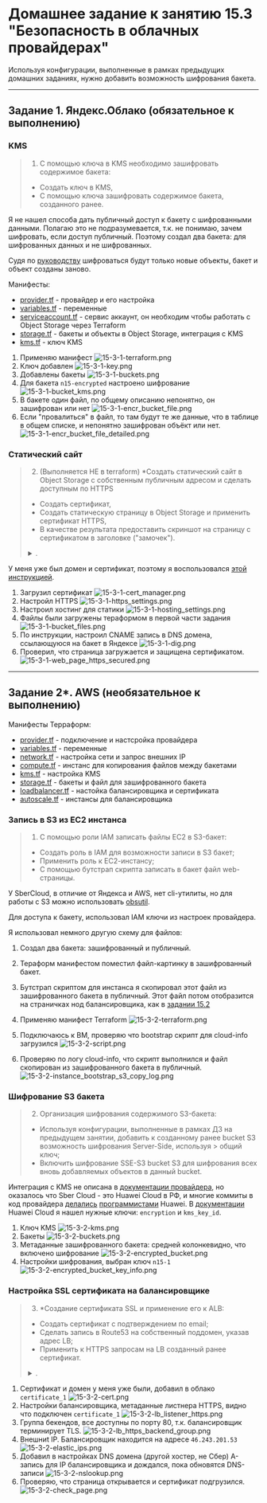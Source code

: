 # Домашнее задание к занятию 15.3 "Безопасность в облачных провайдерах"
Используя конфигурации, выполненные в рамках предыдущих домашних заданиях, нужно добавить возможность шифрования бакета.

---
## Задание 1. Яндекс.Облако (обязательное к выполнению)

### KMS

> 1. С помощью ключа в KMS необходимо зашифровать содержимое бакета:
> - Создать ключ в KMS,
> - С помощью ключа зашифровать содержимое бакета, созданного ранее.

Я не нашел способа дать публичный доступ к бакету с шифрованными данными. Полагаю это не подразумевается, т.к. не понимаю, зачем шифровать, если доступ публичный. Поэтому создал два бакета: для шифрованных данных и не шифрованных. 

Судя по [руководству](https://cloud.yandex.ru/docs/storage/tutorials/server-side-encryption) шифроваться будут только новые объекты, бакет и объект созданы заново.

Манифесты:
- [provider.tf](./15.3/yandex/provider.tf) - провайдер и его настройка
- [variables.tf](./15.3/yandex/variables.tf) - переменные
- [serviceaccount.tf](./15.3/yandex/serviceaccount.tf) - сервис аккаунт, он необходим чтобы работать с Object Storage через Terraform
- [storage.tf](./15.3/yandex/storage.tf) - бакеты и объекты в Object Storage, интеграция с KMS
- [kms.tf](./15.3/yandex/kms.tf) - ключ KMS

1. Применяю манифест
![15-3-1-terraform.png](./media/15-3-1-terraform.png)
1. Ключ добавлен
![15-3-1-key.png](./media/15-3-1-key.png)
1. Добавлены бакеты
![15-3-1-buckets.png](./media/15-3-1-buckets.png)
1. Для бакета `n15-encrypted` настроено шифрование
![15-3-1-bucket_kms.png](./media/15-3-1-bucket_kms.png)
1. В бакете один файл, по общему описанию непонятно, он зашифрован или нет
![15-3-1-encr_bucket_file.png](./media/15-3-1-encr_bucket_file.png)
1. Если "провалиться" в файл, то там будут те же данные, что в таблице в общем списке, и непонятно зашифрован объёкт или нет.
![15-3-1-encr_bucket_file_detailed.png](./media/15-3-1-encr_bucket_file_detailed.png)

### Статический сайт

> 2. (Выполняется НЕ в terraform) *Создать статический сайт в Object Storage c собственным публичным адресом и сделать доступным по HTTPS
> - Создать сертификат,
> - Создать статическую страницу в Object Storage и применить сертификат HTTPS,
> - В качестве результата предоставить скриншот на страницу с сертификатом в заголовке ("замочек").
>
> <details><summary>.</summary>
>
> Документация
> - [Настройка HTTPS статичного сайта](https://cloud.yandex.ru/docs/storage/operations/hosting/certificate)
> - [Object storage bucket](https://registry.terraform.io/providers/yandex-cloud/yandex/latest/docs/resources/storage_bucket)
> - [KMS key](https://registry.terraform.io/providers/yandex-cloud/yandex/latest/docs/resources/kms_symmetric_key)
>
> </details>

У меня уже был домен и сертификат, поэтому я воспользовался [этой инструкцией](https://cloud.yandex.ru/docs/storage/operations/hosting/own-domain).

1. Загрузил сертификат
![15-3-1-cert_manager.png](./media/15-3-1-cert_manager.png)
1. Настройл HTTPS
![15-3-1-https_settings.png](./media/15-3-1-https_settings.png)
1. Настроил хостинг для статики
![15-3-1-hosting_settings.png](./media/15-3-1-hosting_settings.png)
1. Файлы были загружены тераформом в первой части задания
![15-3-1-bucket_files.png](./media/15-3-1-bucket_files.png)
1. По инструкции, настроил CNAME запись в DNS домена, ссылающуюся на бакет в Яндексе
![15-3-1-dig.png](./media/15-3-1-dig.png)
1. Проверил, что страница загружается и защищена сертификатом.
![15-3-1-web_page_https_secured.png](./media/15-3-1-web_page_https_secured.png)

--- 
## Задание 2*. AWS (необязательное к выполнению)

Манифесты Терраформ:
* [provider.tf](./15.3/sber/provider.tf) - подключение и настсройка провайдера 
* [variables.tf](./15.3/sber/variables.tf) - переменные
* [network.tf](./15.3/sber/network.tf) - настройка сети и запрос внешних IP
* [compute.tf](./15.3/sber/compute.tf) - инстанс для копирования файлов между бакетами 
* [kms.tf](./15.3/sber/kms.tf) - настройка KMS
* [storage.tf](./15.3/sber/storage.tf) - бакеты и файл для зашифрованного бакета
* [loadbalancer.tf](./15.3/sber/loadbalancer.tf) - настойка балансировщика и сертификата
* [autoscale.tf](./15.3/sber/autoscale.tf) - инстансы для балансировщика

### Запись в S3 из EC2 инстанса

> 1. С помощью роли IAM записать файлы ЕС2 в S3-бакет:
> - Создать роль в IAM для возможности записи в S3 бакет;
> - Применить роль к ЕС2-инстансу;
> - С помощью бутстрап скрипта записать в бакет файл web-страницы.

У SberCloud, в отличие от Яндекса и AWS, нет cli-утилиты, но для работы с S3 можно использовать [obsutil](https://docs.sbercloud.ru/obs/ug/topics/obsutil.html).

Для доступа к бакету, использовал IAM ключи из настроек провайдера.

Я использовал немного другую схему для файлов:
1. Создал два бакета: зашифрованный и публичный. 
1. Тераформ манифестом поместил файл-картинку в зашифрованный бакет. 
1. Бутстрап скриптом для инстанса я скопировал этот файл из зашифрованного бакета в публичный.
Этот файл потом отобразится на страничках нод балансировщика, как в [задании 15.2](./15.2.md)

1. Применяю манифест Terraform
![15-3-2-terraform.png](./media/15-3-2-terraform.png)
1. Подключаюсь к ВМ, проверяю что bootstrap скрипт для cloud-info загрузился
![15-3-2-script.png](./media/15-3-2-script.png)
1. Проверяю по логу cloud-info, что скрипт выполнился и файл скопирован из зашифрованного бакета в публичный.
![15-3-2-instance_bootstrap_s3_copy_log.png](./media/15-3-2-instance_bootstrap_s3_copy_log.png)

### Шифрование S3 бакета

> 2. Организация шифрования содержимого S3-бакета:
> - Используя конфигурации, выполненные в рамках ДЗ на предыдущем занятии, добавить к созданному ранее bucket S3 возможность шифрования Server-Side, используя > общий ключ;
> - Включить шифрование SSE-S3 bucket S3 для шифрования всех вновь добавляемых объектов в данный bucket.

Интеграция с KMS не описана в [документации провайдера](https://registry.terraform.io/providers/sbercloud-terraform/sbercloud/latest/docs/resources/obs_bucket), но оказалось что Sber Cloud - это Huawei Cloud в РФ, и многие коммиты в код провайдера [делались](https://github.com/sbercloud-terraform/terraform-provider-sbercloud/commits?author=Jason-Zhang9309) [программистами](https://github.com/sbercloud-terraform/terraform-provider-sbercloud/commits?author=niuzhenguo) Huawei. В [документации](https://registry.terraform.io/providers/huaweicloud/huaweicloud/latest/docs/resources/obs_bucket) Huawei Cloud я нашел нужные ключи: `encryption` и `kms_key_id`.

1. Ключ KMS
![15-3-2-kms.png](./media/15-3-2-kms.png)
1. Бакеты
![15-3-2-buckets.png](./media/15-3-2-buckets.png)
1. Метаданные зашифрованного бакета: средней колонкевидно, что включено шифрование
![15-3-2-encrypted_bucket.png](./media/15-3-2-encrypted_bucket.png)
1. Настройки шифрования, выбран ключ `n15-1`
![15-3-2-encrypted_bucket_key_info.png](./media/15-3-2-encrypted_bucket_key_info.png)

### Настройка SSL сертификата на балансировщике

> 3. *Создание сертификата SSL и применение его к ALB:
> - Создать сертификат с подтверждением по email;
> - Сделать запись в Route53 на собственный поддомен, указав адрес LB;
> - Применить к HTTPS запросам на LB созданный ранее сертификат.
> 
> <details><summary>.</summary>
>
> Resource terraform
> - [IAM Role](https://registry.terraform.io/providers/hashicorp/aws/latest/docs/resources/iam_role)
> - [AWS KMS](https://registry.terraform.io/providers/hashicorp/aws/latest/docs/resources/kms_key)
> - [S3 encrypt with KMS key](https://registry.terraform.io/providers/hashicorp/aws/latest/docs/resources/s3_bucket_object#encrypting-with-kms-key)
> 
> Пример bootstrap-скрипта:
> ```
> #!/bin/bash
> yum install httpd -y
> service httpd start
> chkconfig httpd on
> cd /var/www/html
> echo "<html><h1>My cool web-server</h1></html>" > index.html
> aws s3 mb s3://mysuperbacketname2021
> aws s3 cp index.html s3://mysuperbacketname2021
> ```
>
> </details>

1. Сертификат и домен у меня уже были, добавил в облако `certificate_1`
![15-3-2-cert.png](./media/15-3-2-cert.png)
1. Настройки балансировщика, метаданные листнера HTTPS, видно что подключен `certificate_1`
![15-3-2-lb_listener_https.png](./media/15-3-2-lb_listener_https.png)
1. Группа бекендов, все доступны по порту 80, т.к. балансировщик терминирует TLS.
![15-3-2-lb_https_backend_group.png](./media/15-3-2-lb_https_backend_group.png)
1. Внешниt IP. Балансировщик находится на адресе `46.243.201.53`
![15-3-2-elastic_ips.png](./media/15-3-2-elastic_ips.png)
1. Добавил в настройках DNS домена (другой хостер, не Сбер) A-запись для IP балансировщика и дождался, пока обновятся DNS-записи
![15-3-2-nslookup.png](./media/15-3-2-nslookup.png)
1. Проверяю, что страница открывается и сертификат подгрузился.
![15-3-2-check_page.png](./media/15-3-2-check_page.png)